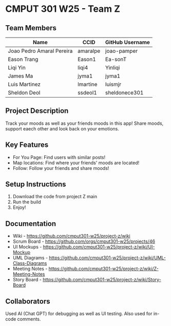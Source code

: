 # CMPUT 301 W25 - Team Z

## Team Members

| Name | CCID   | GitHub Username |
|  -------| ------ | --------------- |
| Joao Pedro Amaral Pereira | amaralpe | joao-pamper     |
| Eason Trang | Eason1 | Ea-sonT     |
| Liqi Yin | liqi4 | Yinliqi     |
| James Ma | jyma1 | jyma1     |
| Luis Martinez | lmartine | luismjr  |
| Sheldon Deol | ssdeol1 | sheldonece301     |

## Project Description

Track your moods as well as your friends moods in this app! Share moods, support eaech other and look back on your emotions.

## Key Features

- For You Page: Find users with similar posts!
- Map locations: Find where your friends' moods are located!
- Follow: Follow your friends and share moods!

## Setup Instructions

1. Download the code from project Z main
2. Run the build
3. Enjoy!

## Documentation

- Wiki - https://github.com/cmput301-w25/project-z/wiki
- Scrum Board - https://github.com/orgs/cmput301-w25/projects/46
- UI Mockups - https://github.com/cmput301-w25/project-z/wiki/UI-Mockup
- UML Diagrams - https://github.com/cmput301-w25/project-z/wiki/UML-Class-Diagrams
- Meeting Notes - https://github.com/cmput301-w25/project-z/wiki/Z-Meeting-Notes
- Story Board - https://github.com/cmput301-w25/project-z/wiki/Story-Board

## Collaborators

Used AI (Chat GPT) for debugging as well as UI testing. Also used for in-code comments. 
